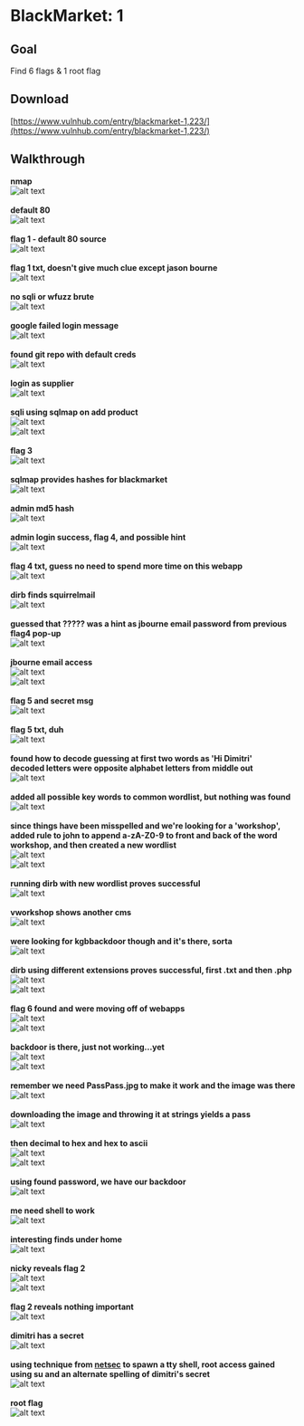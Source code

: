 # BlackMarket: 1

## Goal
Find 6 flags & 1 root flag

## Download
[https://www.vulnhub.com/entry/blackmarket-1,223/](https://www.vulnhub.com/entry/blackmarket-1,223/)

## Walkthrough
**nmap**
<br>![alt text](imgs/nmap.png)
<br><br>**default 80**
<br>![alt text](imgs/default80.png)
<br><br>**flag 1 - default 80 source**
<br>![alt text](imgs/flag1_source.png)
<br><br>**flag 1 txt, doesn't give much clue except jason bourne**
<br>![alt text](imgs/flag1_decrypt.png)
<br><br>**no sqli or wfuzz brute**
<br>![alt text](imgs/failed_login_80.png)
<br><br>**google failed login message**
<br>![alt text](imgs/google_login_failed.png)
<br><br>**found git repo with default creds**
<br>![alt text](imgs/github_pos.png)
<br><br>**login as supplier**
<br>![alt text](imgs/login_supplier.png)
<br><br>**sqli using sqlmap on add product**
<br>![alt text](imgs/sqli_addproduct.png)
<br>![alt text](imgs/sqli_addproduct2.png)
<br><br>**flag 3**
<br>![alt text](imgs/flag3.png)
<br><br>**sqlmap provides hashes for blackmarket**
<br>![alt text](imgs/sqli_markethashes.png)
<br><br>**admin md5 hash**
<br>![alt text](imgs/admin_market_decrypt.png)
<br><br>**admin login success, flag 4, and possible hint**
<br>![alt text](imgs/admin_market_login.png)
<br><br>**flag 4 txt, guess no need to spend more time on this webapp**
<br>![alt text](imgs/flag4_decrypt.png)
<br><br>**dirb finds squirrelmail**
<br>![alt text](imgs/dirb.png)
<br><br>**guessed that ????? was a hint as jbourne email password from previous flag4 pop-up**
<br>![alt text](imgs/squirrelmail_jbourne.png)
<br><br>**jbourne email access**
<br>![alt text](imgs/squirrelmail_jbourne1.png)
<br>![alt text](imgs/squirrelmail_jbourne2.png)
<br><br>**flag 5 and secret msg**
<br>![alt text](imgs/flag5_secret.png)
<br><br>**flag 5 txt, duh**
<br>![alt text](imgs/flag5_decrypt.png)
<br><br>**found how to decode guessing at first two words as 'Hi Dimitri'**
<br>**decoded letters were opposite alphabet letters from middle out**
<br>![alt text](imgs/decode_msg.png)
<br><br>**added all possible key words to common wordlist, but nothing was found**
<br>![alt text](imgs/add_keywords.png)
<br><br>**since things have been misspelled and we're looking for a 'workshop', added rule to john to append a-zA-Z0-9 to front and back of the word workshop, and then created a new wordlist**
<br>![alt text](imgs/john_rule.png)
<br>![alt text](imgs/workshop_list.png)
<br><br>**running dirb with new wordlist proves successful**
<br>![alt text](imgs/dirb_workshop.png)
<br><br>**vworkshop shows another cms**
<br>![alt text](imgs/vworkshop_80.png)
<br><br>**were looking for kgbbackdoor though and it's there, sorta**
<br>![alt text](imgs/kgbbackdoor_dir.png)
<br><br>**dirb using different extensions proves successful, first .txt and then .php**
<br>![alt text](imgs/dirb_workshop_txt.png)
<br>![alt text](imgs/dirb_workshop_php.png)
<br><br>**flag 6 found and were moving off of webapps**
<br>![alt text](imgs/flag6.png)
<br>![alt text](imgs/flag6_decrypt.png)
<br><br>**backdoor is there, just not working...yet**
<br>![alt text](imgs/backdoor_php.png)
<br>![alt text](imgs/backdoor_source.png)
<br><br>**remember we need PassPass.jpg to make it work and the image was there**
<br>![alt text](imgs/backdoor_jpg.png)
<br><br>**downloading the image and throwing it at strings yields a pass**
<br>![alt text](imgs/strings_passpass.png)
<br><br>**then decimal to hex and hex to ascii**
<br>![alt text](imgs/decimal_hex.png)
<br>![alt text](imgs/hex_ascii.png)
<br><br>**using found password, we have our backdoor**
<br>![alt text](imgs/backdoor_access.png)
<br><br>**me need shell to work**
<br>![alt text](imgs/reverse_shell.png)
<br><br>**interesting finds under home**
<br>![alt text](imgs/ls_home.png)
<br><br>**nicky reveals flag 2**
<br>![alt text](imgs/home_nicky.png)
<br>![alt text](imgs/flag2.png)
<br><br>**flag 2 reveals nothing important**
<br>![alt text](imgs/flag2_decrypt.png)
<br><br>**dimitri has a secret**
<br>![alt text](imgs/secret_dimitri.png)
<br><br>**using technique from [netsec](https://netsec.ws/?p=337) to spawn a tty shell, root access gained using su and an alternate spelling of dimitri's secret**
<br>![alt text](imgs/root.png)
<br><br>**root flag**
<br>![alt text](imgs/theend.png)
